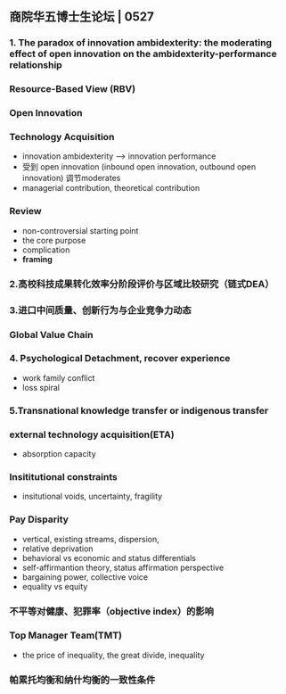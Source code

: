 ## 商院华五博士生论坛 | 0527

### 1. The paradox of innovation ambidexterity: the moderating effect of open innovation on the ambidexterity-performance relationship

### Resource-Based View (RBV)

### Open Innovation

### Technology Acquisition
* innovation ambidexterity --> innovation performance
* 受到 open innovation (inbound open innovation, outbound open innovation) 调节moderates
* managerial contribution, theoretical contribution

### Review
* non-controversial starting point
* the core purpose
* complication 
* **framing**

### 2.高校科技成果转化效率分阶段评价与区域比较研究（链式DEA）

### 3.进口中间质量、创新行为与企业竞争力动态

### Global Value Chain

### 4. Psychological Detachment, recover experience
* work family conflict 
* loss spiral

### 5.Transnational knowledge transfer or indigenous transfer

### external technology acquisition(ETA)
* absorption capacity

### Insititutional constraints
* insitutional voids, uncertainty, fragility

### Pay Disparity
* vertical, existing streams, dispersion, 
* relative deprivation
* behavioral vs economic and status differentials
* self-affirmantion theory, status affirmation perspective
* bargaining power, collective voice
* equality vs equity

### 不平等对健康、犯罪率（objective index）的影响

### Top Manager Team(TMT)
* the price of inequality, the great divide, inequality 

### 帕累托均衡和纳什均衡的一致性条件

